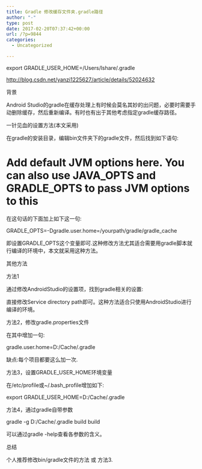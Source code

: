 ```yaml
---
title: Gradle 修改缓存文件夹.gradle路径
author: "-"
type: post
date: 2017-02-20T07:37:42+00:00
url: /?p=9844
categories:
  - Uncategorized

---
```

export GRADLE_USER_HOME=/Users/lshare/.gradle

http://blog.csdn.net/yanzi1225627/article/details/52024632

背景
  
Android Studio的gradle在缓存处理上有时候会莫名其妙的出问题，必要时需要手动删除缓存，然后重新编译。有时也有出于其他考虑指定gradle缓存路径。

一针见血的设置方法(本文采用)
  
在gradle的安装目录，编辑bin文件夹下的gradle文件，然后找到如下语句:

# Add default JVM options here. You can also use JAVA_OPTS and GRADLE_OPTS to pass JVM options to this

在这句话的下面加上如下这一句:

GRADLE_OPTS=-Dgradle.user.home=/yourpath/gradle/gradle_cache
  
即设置GRADLE_OPTS这个变量即可.这种修改方法尤其适合需要用gradle脚本就行编译的环境中，本文就采用这种方法。

其他方法
  
方法1
  
通过修改AndroidStudio的设置项，找到gradle相关的设置:

直接修改Service directory path即可。这种方法适合只使用AndroidStudio进行编译的环境。

方法2，修改gradle.properties文件
  
在其中增加一句:
  
gradle.user.home=D:/Cache/.gradle
  
缺点:每个项目都要这么加一次.

方法3，设置GRADLE_USER_HOME环境变量
  
在/etc/profile或~/.bash_profile增加如下:
  
export GRADLE_USER_HOME=D:/Cache/.gradle

方法4，通过gradle自带参数
  
gradle -g D:/Cache/.gradle build build

可以通过gradle -help查看各参数的含义。

总结
  
个人推荐修改bin/gradle文件的方法 或 方法3.